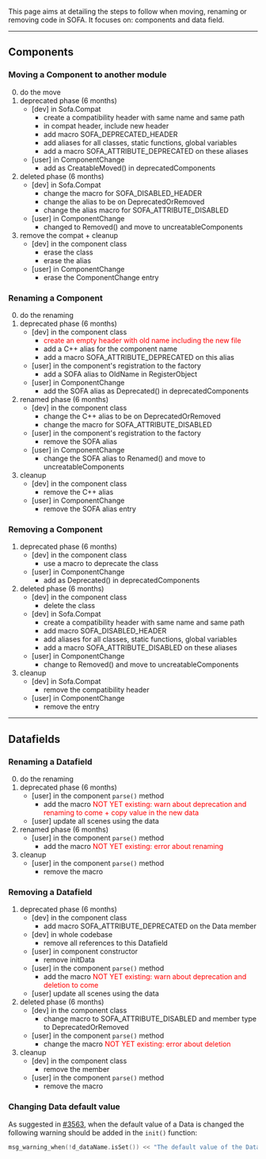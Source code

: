 This page aims at detailing the steps to follow when moving, renaming or removing code in SOFA. It focuses on: components and data field.

_______________________________________________________

## Components

### Moving a Component to another module

0. do the move
1. deprecated phase (6 months)
    - [dev] in Sofa.Compat
        - create a compatibility header with same name and same path
        - in compat header, include new header
        - add macro SOFA_DEPRECATED_HEADER
        - add aliases for all classes, static functions, global variables
        - add a macro SOFA_ATTRIBUTE_DEPRECATED on these aliases
    - [user] in ComponentChange
        - add as CreatableMoved() in deprecatedComponents
2. deleted phase (6 months)
    - [dev] in Sofa.Compat
        - change the macro for SOFA_DISABLED_HEADER
        - change the alias to be on DeprecatedOrRemoved
        - change the alias macro for SOFA_ATTRIBUTE_DISABLED
    - [user] in ComponentChange
        - changed to Removed() and move to uncreatableComponents
3. remove the compat + cleanup
    - [dev] in the component class
        - erase the class
        - erase the alias
    - [user] in ComponentChange
        - erase the ComponentChange entry

### Renaming a Component

0. do the renaming
1. deprecated phase (6 months)
    - [dev] in the component class
        - <span style="color:red">create an empty header with old name including the new file</span>
        - add a C++ alias for the component name
        - add a macro SOFA_ATTRIBUTE_DEPRECATED on this alias
    - [user] in the component's registration to the factory
        - add a SOFA alias to OldName in RegisterObject
    - [user] in ComponentChange
        - add the SOFA alias as Deprecated() in deprecatedComponents
2. renamed phase (6 months)
    - [dev] in the component class
        - change the C++ alias to be on DeprecatedOrRemoved
        - change the macro for SOFA_ATTRIBUTE_DISABLED
    - [user] in the component's registration to the factory
        - remove the SOFA alias
    - [user] in ComponentChange
        - change the SOFA alias to Renamed() and move to uncreatableComponents
3. cleanup
    - [dev] in the component class
        - remove the C++ alias
    - [user] in ComponentChange
        - remove the SOFA alias entry

### Removing a Component

1. deprecated phase (6 months)
    - [dev] in the component class
        - use a macro to deprecate the class
    - [user] in ComponentChange
        - add as Deprecated() in deprecatedComponents
2. deleted phase (6 months)
    - [dev] in the component class
        - delete the class
    - [dev] in Sofa.Compat
        - create a compatibility header with same name and same path
        - add macro SOFA_DISABLED_HEADER
        - add aliases for all classes, static functions, global variables
        - add a macro SOFA_ATTRIBUTE_DISABLED on these aliases
    - [user] in ComponentChange
        - change to Removed() and move to uncreatableComponents
3. cleanup
    - [dev] in Sofa.Compat
        - remove the compatibility header
    - [user] in ComponentChange
        - remove the entry

_______________________________________________________

## Datafields

### Renaming a Datafield


0. do the renaming
1. deprecated phase (6 months)
    - [user] in the component `parse()` method
        - add the macro <span style="color:red">NOT YET existing: warn about deprecation and renaming to come + copy value in the new data</span>
    - [user] update all scenes using the data
2. renamed phase (6 months)
    - [user] in the component `parse()` method
        - add the macro <span style="color:red">NOT YET existing: error about renaming</span>
3. cleanup
    - [user] in the component `parse()` method
        - remove the macro

### Removing a Datafield

1. deprecated phase (6 months)
    - [dev] in the component class
        - add macro SOFA_ATTRIBUTE_DEPRECATED on the Data member
    - [dev] in whole codebase
        - remove all references to this Datafield
    - [user] in component constructor
        - remove initData
    - [user] in the component `parse()` method
        - add the macro <span style="color:red">NOT YET existing: warn about deprecation and deletion to come</span>
    - [user] update all scenes using the data
2. deleted phase (6 months)
    - [dev] in the component class
        - change macro to SOFA_ATTRIBUTE_DISABLED and member type to DeprecatedOrRemoved
    - [user] in the component `parse()` method
        - change the macro <span style="color:red">NOT YET existing: error about deletion</span>
3. cleanup
    - [dev] in the component class
        - remove the member
    - [user] in the component `parse()` method
        - remove the macro

### Changing Data default value

As suggested in [#3563](https://github.com/sofa-framework/sofa/pull/3563), when the default value of a Data is changed the following warning should be added in the `init()` function:

``` cpp
msg_warning_when(!d_dataName.isSet()) << "The default value of the Data " << d_dataName.getName() << " changed in v23.06 from 0.3 to 0.45.";
```